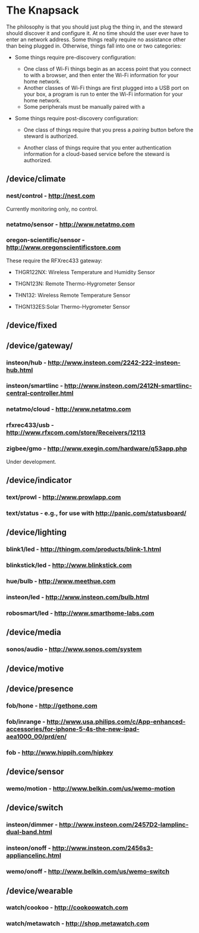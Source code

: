 # The Knapsack
The philosophy is that you should just plug the thing in, and the steward should discover it and configure it. At no time should the user ever have to enter an network address. Some things really require no assistance other than being plugged in. Otherwise, things fall into one or two categories:

* Some things require pre-discovery configuration:

    * One class of Wi-Fi things begin as an access point that you connect to with a browser, and then enter the Wi-Fi information for your home network.
    * Another classes of Wi-Fi things are first plugged into a USB port on your box, a program is run to enter the Wi-Fi information for your home network.
    * Some peripherals must be manually paired with a 

* Some things require post-discovery configuration:

    * One class of things require that you press a _pairing_ button before the steward is authorized.

    * Another class of things require that you enter authentication information for a cloud-based service before the steward is authorized.

## /device/climate
### nest/control - http://nest.com
Currently monitoring only, no control.
### netatmo/sensor - http://www.netatmo.com
### oregon-scientific/sensor - http://www.oregonscientificstore.com
These require the RFXrec433 gateway:

* THGR122NX: Wireless Temperature and Humidity Sensor

* THGN123N: Remote Thermo-Hygrometer Sensor

* THN132: Wireless Remote Temperature Sensor

* THGN132ES:Solar Thermo-Hygrometer Sensor

## /device/fixed

## /device/gateway/
### insteon/hub - http://www.insteon.com/2242-222-insteon-hub.html
### insteon/smartlinc - http://www.insteon.com/2412N-smartlinc-central-controller.html
### netatmo/cloud - http://www.netatmo.com
### rfxrec433/usb - http://www.rfxcom.com/store/Receivers/12113
### zigbee/gmo - http://www.exegin.com/hardware/q53app.php
Under development.

## /device/indicator
### text/prowl - http://www.prowlapp.com
### text/status - e.g., for use with http://panic.com/statusboard/

## /device/lighting
### blink1/led - http://thingm.com/products/blink-1.html
### blinkstick/led - http://www.blinkstick.com
### hue/bulb - http://www.meethue.com
### insteon/led - http://www.insteon.com/bulb.html
### robosmart/led - http://www.smarthome-labs.com

## /device/media
### sonos/audio - http://www.sonos.com/system

## /device/motive

## /device/presence
### fob/hone - http://gethone.com
### fob/inrange - http://www.usa.philips.com/c/App-enhanced-accessories/for-iphone-5-4s-the-new-ipad-aea1000_00/prd/en/
### fob - http://www.hippih.com/hipkey

## /device/sensor
### wemo/motion - http://www.belkin.com/us/wemo-motion

## /device/switch
### insteon/dimmer - http://www.insteon.com/2457D2-lamplinc-dual-band.html
### insteon/onoff - http://www.insteon.com/2456s3-appliancelinc.html
### wemo/onoff - http://www.belkin.com/us/wemo-switch

## /device/wearable
### watch/cookoo - http://cookoowatch.com
### watch/metawatch - http://shop.metawatch.com

